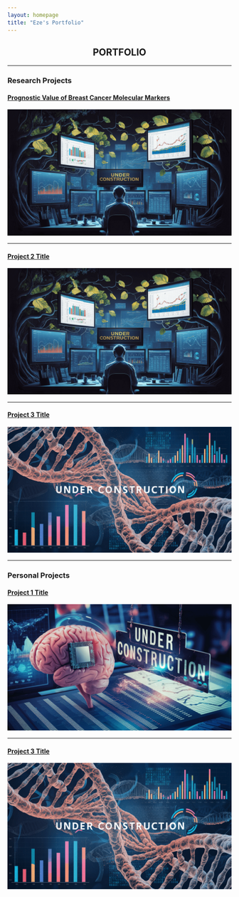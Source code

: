 ```yaml
---
layout: homepage
title: "Eze's Portfolio"
---
```


<div style="text-align:center;">
    <h2>PORTFOLIO</h2>
</div>

---

### Research Projects

#### [Prognostic Value of Breast Cancer Molecular Markers](/sample_page)
<a href="/sample_page">
    <img src="images\underconstruction1.png?raw=true" alt="Project 1" />
</a>

---

#### [Project 2 Title](/pdf/sample_presentation.pdf)
<a href="/pdf/sample_presentation.pdf">
    <img src="images/underconstruction1.png?raw=true" alt="Project 2" />
</a>

---

#### [Project 3 Title](http://example.com/)
<a href="http://example.com/">
    <img src="images/underconstruction2.png?raw=true" alt="Project 3" />
</a>

---

### Personal Projects

#### [Project 1 Title](/sample_page)
<a href="/sample_page">
    <img src="images/underconstruction3.png?raw=true" alt="Project 4" />
</a>

---

#### [Project 3 Title](http://example.com/)
<a href="http://example.com/">
    <img src="images/underconstruction2.png?raw=true" alt="Project 3" />
</a>




